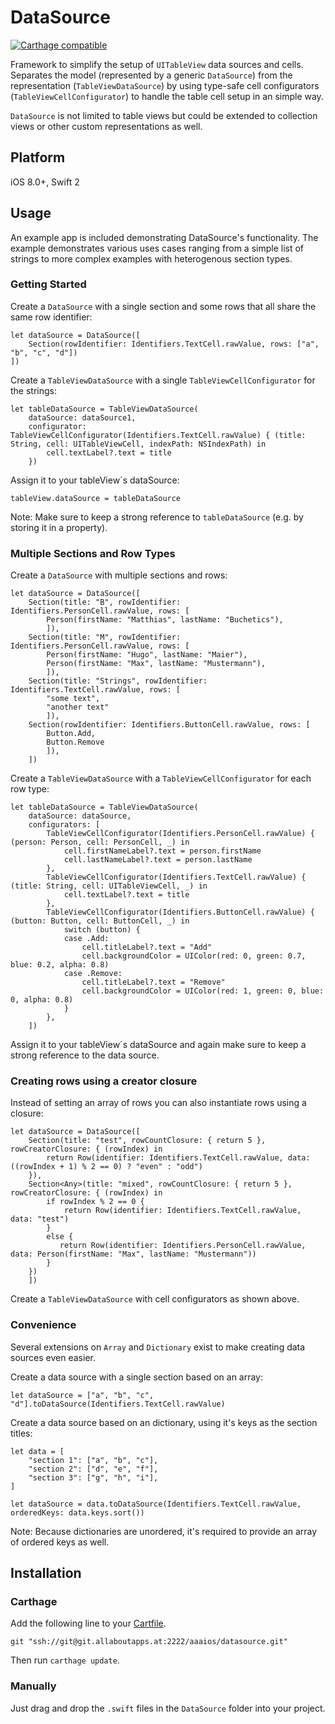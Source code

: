 # DataSource

[![Carthage compatible](https://img.shields.io/badge/Carthage-compatible-4BC51D.svg?style=flat)](https://github.com/Carthage/Carthage)

Framework to simplify the setup of `UITableView` data sources and cells. Separates the model (represented by a generic `DataSource`) from the representation (`TableViewDataSource`) by using type-safe cell configurators (`TableViewCellConfigurator`) to handle the table cell setup in an simple way.

`DataSource` is not limited to table views but could be extended to collection views or other custom representations as well.

## Platform

iOS 8.0+, Swift 2

## Usage

An example app is included demonstrating DataSource's functionality. The example demonstrates various uses cases ranging from a simple list of strings to more complex examples with heterogenous section types.

### Getting Started

Create a `DataSource` with a single section and some rows that all share the same row identifier:

    let dataSource = DataSource([
        Section(rowIdentifier: Identifiers.TextCell.rawValue, rows: ["a", "b", "c", "d"])
    ])

Create a `TableViewDataSource` with a single `TableViewCellConfigurator` for the strings:

    let tableDataSource = TableViewDataSource(
        dataSource: dataSource1,
        configurator: TableViewCellConfigurator(Identifiers.TextCell.rawValue) { (title: String, cell: UITableViewCell, indexPath: NSIndexPath) in
            cell.textLabel?.text = title
        })

Assign it to your tableView´s dataSource:

    tableView.dataSource = tableDataSource

Note: Make sure to keep a strong reference to `tableDataSource` (e.g. by storing it in a property).

### Multiple Sections and Row Types

Create a `DataSource` with multiple sections and rows:

    let dataSource = DataSource([
        Section(title: "B", rowIdentifier: Identifiers.PersonCell.rawValue, rows: [
            Person(firstName: "Matthias", lastName: "Buchetics"),
            ]),
        Section(title: "M", rowIdentifier: Identifiers.PersonCell.rawValue, rows: [
            Person(firstName: "Hugo", lastName: "Maier"),
            Person(firstName: "Max", lastName: "Mustermann"),
            ]),
        Section(title: "Strings", rowIdentifier: Identifiers.TextCell.rawValue, rows: [
            "some text",
            "another text"
            ]),
        Section(rowIdentifier: Identifiers.ButtonCell.rawValue, rows: [
            Button.Add,
            Button.Remove
            ]),
        ])

Create a `TableViewDataSource` with a `TableViewCellConfigurator` for each row type:

    let tableDataSource = TableViewDataSource(
        dataSource: dataSource,
        configurators: [
            TableViewCellConfigurator(Identifiers.PersonCell.rawValue) { (person: Person, cell: PersonCell, _) in
                cell.firstNameLabel?.text = person.firstName
                cell.lastNameLabel?.text = person.lastName
            },
            TableViewCellConfigurator(Identifiers.TextCell.rawValue) { (title: String, cell: UITableViewCell, _) in
                cell.textLabel?.text = title
            },
            TableViewCellConfigurator(Identifiers.ButtonCell.rawValue) { (button: Button, cell: ButtonCell, _) in
                switch (button) {
                case .Add:
                    cell.titleLabel?.text = "Add"
                    cell.backgroundColor = UIColor(red: 0, green: 0.7, blue: 0.2, alpha: 0.8)
                case .Remove:
                    cell.titleLabel?.text = "Remove"
                    cell.backgroundColor = UIColor(red: 1, green: 0, blue: 0, alpha: 0.8)
                }
            },
        ])

Assign it to your tableView´s dataSource and again make sure to keep a strong reference to the data source.

### Creating rows using a creator closure

Instead of setting an array of rows you can also instantiate rows using a closure:

    let dataSource = DataSource([
        Section(title: "test", rowCountClosure: { return 5 }, rowCreatorClosure: { (rowIndex) in
            return Row(identifier: Identifiers.TextCell.rawValue, data: ((rowIndex + 1) % 2 == 0) ? "even" : "odd")
        }),
        Section<Any>(title: "mixed", rowCountClosure: { return 5 }, rowCreatorClosure: { (rowIndex) in
            if rowIndex % 2 == 0 {
                return Row(identifier: Identifiers.TextCell.rawValue, data: "test")
            }
            else {
               return Row(identifier: Identifiers.PersonCell.rawValue, data: Person(firstName: "Max", lastName: "Mustermann"))
            }
        })
        ])

Create a `TableViewDataSource` with cell configurators as shown above.

### Convenience

Several extensions on `Array` and `Dictionary` exist to make creating data sources even easier.

Create a data source with a single section based on an array:

    let dataSource = ["a", "b", "c", "d"].toDataSource(Identifiers.TextCell.rawValue)

Create a data source based on an dictionary, using it's keys as the section titles:

    let data = [
        "section 1": ["a", "b", "c"],
        "section 2": ["d", "e", "f"],
        "section 3": ["g", "h", "i"],
    ]
    
    let dataSource = data.toDataSource(Identifiers.TextCell.rawValue, orderedKeys: data.keys.sort())

Note: Because dictionaries are unordered, it's required to provide an array of ordered keys as well.

## Installation

### Carthage

Add the following line to your [Cartfile](https://github.com/Carthage/Carthage/blob/master/Documentation/Artifacts.md#cartfile).

```
git "ssh://git@git.allaboutapps.at:2222/aaaios/datasource.git"
```

Then run `carthage update`.

### Manually

Just drag and drop the `.swift` files in the `DataSource` folder into your project.
